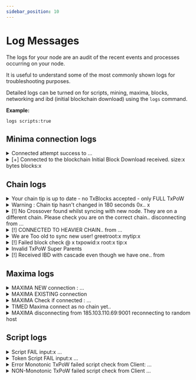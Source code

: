 ```yaml
---
sidebar_position: 10
---
```


# Log Messages

The logs for your node are an audit of the recent events and processes occurring on your node. 

It is useful to understand some of the most commonly shown logs for troubleshooting purposes.

Detailed logs can be turned on for scripts, mining, maxima, blocks, networking and ibd (initial blockchain download) using the `logs` command.

**Example:**

```
logs scripts:true
```

## Minima connection logs 

<details> <summary> Connected attempt success to ... </summary>


**Details:** Your node has successfully connected to another node at the specified host:port.

**Log Level:** Info

**Action required?:** No 
</details>

<details> <summary> [+] Connected to the blockchain Initial Block Download received. size:x bytes blocks:x </summary>

**Details:** Your node has received an IBD (Initial Blockchain Download) after connecting to another node. If your node is not up to date with the top block in the chain, you will receive the blocks your node is missing.

**Log Level:** Info

**Action required?:** No
</details>

## Chain logs
<details> <summary>
Your chain tip is up to date - no TxBlocks accepted - only FULL TxPoW
</summary>

**Details:** Your top block is up to date so your node does not need to accept archive blocks.

**Log Level:** Info

**Action required?:** No
</details>

<details> <summary>
Warning : Chain tip hasn't changed in 180 seconds 0x.. x
</summary>

**Details:** Your top block has not changed in 3 minutes. Top block txpowid and block number is provided.

**Log Level:** Info

**Action required?:** Maybe, although it is normal to see this message several times in a day.

**Suggested action:** Check to see if your node is showing other log messages that suggest you are not connected to the network, this could be a lot of disconnecting/could not connect messages. If so, check your internet connection and if running a node on a server, check that your firewall is not blocking connections on port 9001.


</details>

<details> <summary>
[!] No Crossover found whilst syncing with new node. They are on a different chain. Please check you are on the correct chain.. disconnecting from ...
</summary>

**Details:** No intersection of blocks was found with a new connection so either you or they are on the wrong chain. Your node will disconnect from them.

**Log Level:** Warning

**Action required?:** Maybe

**Suggested action:** Check to see if your node is showing other log messages that suggest you are on the wrong chain, e.g. CONNECTED TO HEAVIER CHAIN / failed block check / We are Too old to sync new user! / Invalid TxPoW Superparents

</details>

<details> <summary> [!] CONNECTED TO HEAVIER CHAIN.. from ... </summary>

**Details:** You connected to a node that in on a heavier chain. The client uid of the other node is provided.

**Log Level:** Warning

**Action required?:** Yes - if the message persists

**Suggested action:** If the message persists, then attempt the following steps to re-sync your chain:

1. Restart your node and allow 10-15 minutes for your node to attempt to re-sync
2. If your node is too far behind the top block, you will need to perform a chain re-sync using an archive node or archive file. This can be done from the Security MiniDapp or using one of the following commands `archive action:import file:` / `reset archivefile: action:chainsync` / `archive action:resync host:`

</details>

<details> <summary> We are Too old to sync new user! greetroot:x mytip:x </summary>

**Details:** You connected to a new node but are too far behind so cannot provide any blocks to sync the user. The `greetroot` is the user's root block of their chain, `mytip` is your top block.

**Log Level:** Warning

**Action required?:** Yes - if the message persists

**Suggested action:** If the message persists, then attempt the following steps to re-sync your chain:

1. Restart your node and allow 10-15 minutes for your node to attempt to re-sync
2. If your node is too far behind the top block, you will need to perform a chain re-sync using an archive node or archive file. This can be done from the Security MiniDapp or using one of the following commands `archive action:import file:` / `reset archivefile: action:chainsync` / `archive action:resync host:`

</details>

<details> <summary> [!] Failed block check @ x txpowid:x root:x tip:x </summary>

**Details:** Your node could not complete the block check

**Log Level:** Warning

**Action required?:** Yes - if the message persists

**Suggested action:** If the message persists, then attempt the following steps to re-sync your chain:

1. Restart your node and allow 10-15 minutes for your node to attempt to re-sync
2. If your node is too far behind the top block, you will need to perform a chain re-sync using an archive node or archive file. This can be done from the Security MiniDapp or using one of the following commands `archive action:import file:` / `reset archivefile: action:chainsync` / `archive action:resync host:`

</details>

 

<details> <summary> Invalid TxPoW Super Parents </summary>

**Details:** The TxPoW being validated does not have valid Super Parents in the cascade.

**Log Level:** Warning

**Action required?:** Yes - if the message persists, this suggests there is an error with your cascade.

**Suggested action:** If the message persists, then attempt the following steps to re-sync your chain:

1. Restart your node and allow 10-15 minutes for your node to attempt to re-sync
2. If your node is too far behind the top block, you will need to perform a chain re-sync using an archive node or archive file. This can be done from the Security MiniDapp or using one of the following commands `archive action:import file:` / `reset archivefile: action:chainsync` / `archive action:resync host:`

</details>

<details> <summary> [!] Received IBD with cascade even though we have one.. from </summary>

**Details:** You connected to a node which sent you a cascade

**Log Level:** Warning

**Action required?:** No
</details>

## Maxima logs

<details> <summary>
MAXIMA NEW connection : ...
</summary>

**Details:** You have connected to and added this node as a new Maxima Host.

**Level:** Info

**Action required?:** No

</details>

<details> <summary>
MAXIMA EXISTING connection
</summary>

**Details:** You have connected to a node which is one of your existing Maxima Hosts.

**Level:** Info

**Action required?:** No

</details>

<details> <summary>
MAXIMA Check if connected : ...
</summary>

**Details:** Before sending a message to one of your Maxima hosts, the connection is checked.

**Level:** Info

**Action required?:** No


</details>

<details> <summary> TIMED Maxima connect as no chain yet.. </summary>

**Details:** The node does not have any blocks yet so will not attempt to connect to a Maxima host. Will reattempt in 10 seconds.

**Level:** Info

**Action required?:** Maybe, if it persists.

**Suggested action:**  If the message persists, this suggests your node has no connections and has no chain. Check your internet connection and ensure your node is not running with the `-nop2p` or `-noconnect` parameter. If using a VPN, ensure the connection is not being blocked.

</details>

<details> <summary> MAXIMA disconnecting from 185.103.110.69:9001 reconnecting to random host </summary>

**Details:** A connection could not be established with the host and a new connection will be made.

**Level:** Info

**Action required?:** No

</details>



## Script logs 

<details> <summary>
Script FAIL input:x ...
</summary>

**Details:** A transaction being validated contained a coin with a script that failed to return TRUE. The input coin index and failed script is provided.

**Level:** Error

**Action required?:** No, if the transaction is not yours. Yes, if you posted the transaction.

**Action:** If the transaction is yours, 
- turn on additional logs for scripts by running `logs scripts:true` in the Terminal, then repost the same transaction to see which instruction caused the script to fail,
- ensure that the conditions specified for spending the coin in the contract have been met. The transaction will not complete and will need to be reposted.

</details>

<details> <summary>
Token Script FAIL input:x ...
</summary>

**Details:** A transaction being validated contained a custom token with a token script that failed to return TRUE. The input coin index and failed script is provided.

**Level:** Error

**Action required?:** **No** - if the transaction is not yours. **Yes** - if you posted the transaction.

**Suggested action:** If the transaction is yours, 
- turn on additional logs for scripts by running `logs scripts:true` in the Terminal, then repost the same transaction to see which instruction caused the script to fail,
- ensure that the conditions specified for spending the custom token in the contract have been met. The transaction will not complete and will need to be reposted.

</details>

<details> <summary>
Error Monotonic TxPoW failed script check from Client: ... 
</summary>

**Details:** Your node received a txpow that contained a monotonic transaction with a script that failed to return TRUE. The client uid and txpowid is provided. If a monotonic transaction fails, it will always fail as it does not depend on any varying state e.g. block time. The txpow will not be forwarded to peer nodes.

**Level:** Error

**Action required?:** No

</details>

<details> <summary>
NON-Monotonic TxPoW failed script check from Client ...
</summary>

**Details:** Your node received a txpow that contained a non-monotonic transaction with a script that failed to return TRUE. The client uid and txpowid is provided. The validity of non-monotonic transactions depends on varying conditions e.g. block time, so may pass successfully at a later point in time. The txpow will not be forwarded to peer nodes.

**Level:** Error

**Action required?:** No

</details>

